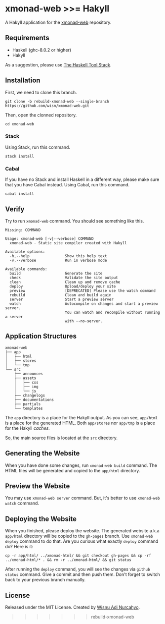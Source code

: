 # xmonad-web >>= Hakyll 
A Hakyll application for the
[xmonad-web](https://github.com/xmonad/xmonad-web)
repository.

## Requirements
- Haskell (ghc-8.0.2 or higher)
- Hakyll

As a suggestion, please use
[The Haskell Tool Stack](https://docs.haskellstack.org/en/stable/README/).

## Installation
First, we need to clone this branch.

```
git clone -b rebuild-xmonad-web --single-branch https://github.com/wisn/xmonad-web.git
```

Then, open the clonned repository.

```
cd xmonad-web
```

### Stack
Using Stack, run this command.

```
stack install
```

### Cabal
If you have no Stack and install Haskell in a different way,
please make sure that you have Cabal instead.
Using Cabal, run this command.

```
cabal install
```

## Verify
Try to run `xmonad-web` command. You should see something like this.

```
Missing: COMMAND

Usage: xmonad-web [-v|--verbose] COMMAND
  xmonad-web - Static site compiler created with Hakyll

Available options:
  -h,--help                Show this help text
  -v,--verbose             Run in verbose mode

Available commands:
  build                    Generate the site
  check                    Validate the site output
  clean                    Clean up and remove cache
  deploy                   Upload/deploy your site
  preview                  [DEPRECATED] Please use the watch command
  rebuild                  Clean and build again
  server                   Start a preview server
  watch                    Autocompile on changes and start a preview server.
                           You can watch and recompile without running a server
                           with --no-server.
```

## Application Structures
```
xmonad-web
├── app
│   ├── html
│   ├── stores
│   └── tmp
└── src
    ├── announces
    ├── assets
    │   ├── css
    │   ├── img
    │   └── js
    ├── changelogs
    ├── documentations
    ├── partials
    └── templates
```

The `app` directory is a place for the Hakyll output.
As you can see, `app/html` is a place for the generated HTML.
Both `app/stores` nor `app/tmp` is a place for the Hakyll *caches*.

So, the main source files is located at the `src` directory.

## Generating the Website
When you have done some changes, run `xmonad-web build` command.
The HTML files will be generated and copied to the `app/html` directory.

## Preview the Website
You may use `xmonad-web server` command.
But, it's better to use `xmonad-web watch` command.

## Deploying the Website
When you finished, please deploy the website.
The generated website a.k.a `app/html` directory will be copied to the
`gh-pages` branch. Use `xmonad-web deploy` command to do that.
Are you curious what exactly `deploy` command do? Here is it:

```
cp -r app/html/ ../xmonad-html/ && git checkout gh-pages && cp -rf ../xmonad-html/* . && rm -r ../xmonad-html/ && git status
```

After running the `deploy` command, you will see the changes via
`github status` command. Give a commit and then push them.
Don't forget to switch back to your previous branch manually.

## License
Released under the MIT License.
Created by [Wisnu Adi Nurcahyo](https://github.com/wisn/).
>>>>>>> rebuild-xmonad-web
